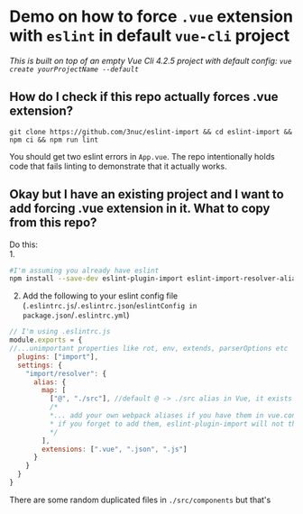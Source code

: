 # Demo on how to force `.vue` extension with `eslint` in default `vue-cli` project
*This is built on top of an empty Vue Cli 4.2.5 project with default config: `vue create yourProjectName --default`*
## How do I check if this repo actually forces .vue extension?
```shell
git clone https://github.com/3nuc/eslint-import && cd eslint-import && npm ci && npm run lint
```
You should get two eslint errors in `App.vue`. The repo intentionally holds code that fails linting to demonstrate that it actually works.

## Okay but I have an existing project and I want to add forcing .vue extension in it. What to copy from this repo?

Do this:  
1.
  ```sh
  #I'm assuming you already have eslint
  npm install --save-dev eslint-plugin-import eslint-import-resolver-alias
  ```

2. Add the following to your eslint config file (`.eslintrc.js`/`.eslintrc.json`/`eslintConfig in package.json`/`.eslintrc.yml`)
```js
// I'm using .eslintrc.js
module.exports = {
//...unimportant properties like rot, env, extends, parserOptions etc
  plugins: ["import"],
  settings: {
    "import/resolver": {
      alias: {
        map: [
          ["@", "./src"], //default @ -> ./src alias in Vue, it exists even if vue.config.js is not present
          /* 
          *... add your own webpack aliases if you have them in vue.config.js/other webpack config file
          * if you forget to add them, eslint-plugin-import will not throw linting error in .vue imports that contain the webpack alias you forgot to add
          */
        ],
        extensions: [".vue", ".json", ".js"]
      }
    }
  }
}
```
There are some random duplicated files in `./src/components` but that's 
